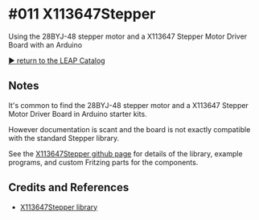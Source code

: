 # #011 X113647Stepper

Using the 28BYJ-48 stepper motor and a X113647 Stepper Motor Driver Board with an Arduino


[:arrow_forward: return to the LEAP Catalog](https://leap.tardate.com)

## Notes

It's common to find the 28BYJ-48 stepper motor and a X113647 Stepper Motor Driver Board in Arduino starter kits.

However documentation is scant and the board is not exactly compatible with the standard Stepper library.

See the [X113647Stepper github page](https://github.com/tardate/X113647Stepper) for details of the library, example programs, and custom Fritzing parts for the components.

## Credits and References
* [X113647Stepper library](https://github.com/tardate/X113647Stepper)
